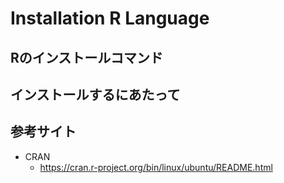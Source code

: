 Installation R Language
===

## Rのインストールコマンド

## インストールするにあたって
## 参考サイト

* CRAN
  * https://cran.r-project.org/bin/linux/ubuntu/README.html
